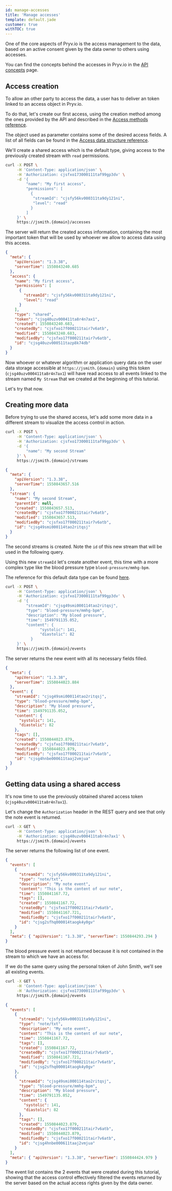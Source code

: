 ```yaml
---
id: manage-accesses
title: 'Manage accesses'
template: default.jade
customer: true
withTOC: true
---
```


One of the core aspects of Pryv.io is the access management to the data, based on an active consent given by the data owner to others using accesses.

You can find the concepts behind the accesses in Pryv.io in the [API concepts](http://api.pryv.com/concepts/#accesses) page.

## Access creation

To allow an other party to access the data, a user has to deliver an token linked to an access object in Pryv.io.

To do that, let's create our first access, using the creation method among the ones provided by the API and described in the [Access methods reference](http://pryv.github.io/reference/#accesses).

The object used as parameter contains some of the desired access fields. A list of all fields can be found in the [Access data structure reference](http://pryv.github.io/reference/#data-structure-access).

We'll create a shared access which is the default type, giving access to the previously created stream with `read` permissions.

```bash
curl -X POST \
     -H 'Content-Type: application/json' \
     -H 'Authorization: cjsfxo173000111taf99gp3dv' \
     -d '{
         "name": "My first access",
         "permissions": [
           {
            "streamId": "cjsfy56kv000311ta9dy121ni",
            "level": "read"
           }
         ]
     }' \
     https://jsmith.{domain}/accesses
```

The server will return the created access information, containing the most important token that will be used by whoever we allow to access data using this access.

```json
{
  "meta": {
    "apiVersion": "1.3.38",
    "serverTime": 1550843240.685
  },
  "access": {
    "name": "My first access",
    "permissions": [
      {
        "streamId": "cjsfy56kv000311ta9dy121ni",
        "level": "read"
      }
    ],
    "type": "shared",
    "token": "cjsg40uzv000411ta8r4n7ax1",
    "created": 1550843240.683,
    "createdBy": "cjsfxo17f000211tair7v6atb",
    "modified": 1550843240.683,
    "modifiedBy": "cjsfxo17f000211tair7v6atb",
    "id": "cjsg40uzv000511tazp8k74db"
  }
}
```

Now whoever or whatever algorithm or application query data on the user data storage accessible at `https://jsmith.{domain}` using this token (`cjsg40uzv000411ta8r4n7ax1`) will have read access to all events linked to the stream named `My Stream` that we created at the beginning of this tutorial.

Let's try that now.

## Creating more data

Before trying to use the shared access, let's add some more data in a different stream to visualize the access control in action.

```bash
curl -X POST \
     -H 'Content-Type: application/json' \
     -H 'Authorization: cjsfxo173000111taf99gp3dv' \
     -d '{
         "name": "My second Stream"
     }' \
     https://jsmith.{domain}/streams
```

```json
{
  "meta": {
    "apiVersion": "1.3.38",
    "serverTime": 1550843657.516
  },
  "stream": {
    "name": "My second Stream",
    "parentId": null,
    "created": 1550843657.513,
    "createdBy": "cjsfxo17f000211tair7v6atb",
    "modified": 1550843657.513,
    "modifiedBy": "cjsfxo17f000211tair7v6atb",
    "id": "cjsg49smi000114tao2ritqsj"
  }
}
```

The second streams is created. Note the `id` of this new stream that will be used in the following query.

Using this new `streamId` let's create another event, this time with a more complex type like the blood pressure type `blood-pressure/mmhg-bpm`.

The reference for this default data type can be found [here](http://pryv.github.io/event-types/#blood-pressure).

```bash
curl -X POST \
     -H 'Content-Type: application/json' \
     -H 'Authorization: cjsfxo173000111taf99gp3dv' \
     -d '{
         "streamId": "cjsg49smi000114tao2ritqsj",
         "type": "blood-pressure/mmhg-bpm",
         "description": "My blood pressure",
         "time": 1549791135.052,
         "content": {
		       "systolic": 141,
		       "diastolic": 82
	       }
     }' \
     https://jsmith.{domain}/events
```

The server returns the new event with all its necessary fields filled.

```json
{
  "meta": {
    "apiVersion": "1.3.38",
    "serverTime": 1550844023.884
  },
  "event": {
    "streamId": "cjsg49smi000114tao2ritqsj",
    "type": "blood-pressure/mmhg-bpm",
    "description": "My blood pressure",
    "time": 1549791135.052,
    "content": {
      "systolic": 141,
      "diastolic": 82
    },
    "tags": [],
    "created": 1550844023.879,
    "createdBy": "cjsfxo17f000211tair7v6atb",
    "modified": 1550844023.879,
    "modifiedBy": "cjsfxo17f000211tair7v6atb",
    "id": "cjsg4hnbe000611taaj2vmjua"
  }
}
```

## Getting data using a shared access

It's now time to use the previously obtained shared access token (`cjsg40uzv000411ta8r4n7ax1`).

Let's change the `Authorization` header in the REST query and see that only the note event is returned.

```bash
curl -X GET \
     -H 'Content-Type: application/json' \
     -H 'Authorization: cjsg40uzv000411ta8r4n7ax1' \
     https://jsmith.{domain}/events
```

The server returns the following list of one event.

```json
{
  "events": [
    {
      "streamId": "cjsfy56kv000311ta9dy121ni",
      "type": "note/txt",
      "description": "My note event",
      "content": "This is the content of our note",
      "time": 1550841167.72,
      "tags": [],
      "created": 1550841167.72,
      "createdBy": "cjsfxo17f000211tair7v6atb",
      "modified": 1550841167.721,
      "modifiedBy": "cjsfxo17f000211tair7v6atb",
      "id": "cjsg2sfhq000014taogk4y0gv"
    }
  ],
  "meta": { "apiVersion": "1.3.38", "serverTime": 1550844293.294 }
}
```

The blood pressure event is not returned because it is not contained in the stream to which we have an access for.

If we do the same query using the personal token of John Smith, we'll see all existing events.

```bash
curl -X GET \
     -H 'Content-Type: application/json' \
     -H 'Authorization: cjsfxo173000111taf99gp3dv' \
     https://jsmith.{domain}/events
```

```json
{
  "events": [
    {
      "streamId": "cjsfy56kv000311ta9dy121ni",
      "type": "note/txt",
      "description": "My note event",
      "content": "This is the content of our note",
      "time": 1550841167.72,
      "tags": [],
      "created": 1550841167.72,
      "createdBy": "cjsfxo17f000211tair7v6atb",
      "modified": 1550841167.721,
      "modifiedBy": "cjsfxo17f000211tair7v6atb",
      "id": "cjsg2sfhq000014taogk4y0gv"
    },
    {
      "streamId": "cjsg49smi000114tao2ritqsj",
      "type": "blood-pressure/mmhg-bpm",
      "description": "My blood pressure",
      "time": 1549791135.052,
      "content": {
        "systolic": 141,
        "diastolic": 82
      },
      "tags": [],
      "created": 1550844023.879,
      "createdBy": "cjsfxo17f000211tair7v6atb",
      "modified": 1550844023.879,
      "modifiedBy": "cjsfxo17f000211tair7v6atb",
      "id": "cjsg4hnbe000611taaj2vmjua"
    }
  ],
  "meta": { "apiVersion": "1.3.38", "serverTime": 1550844424.979 }
}
```

The event list contains the 2 events that were created during this tutorial, showing that the access control effectively filtered the events returned by the server based on the actual access rights given by the data owner.
